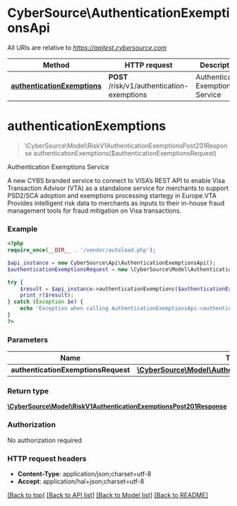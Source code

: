 # CyberSource\AuthenticationExemptionsApi

All URIs are relative to *https://apitest.cybersource.com*

Method | HTTP request | Description
------------- | ------------- | -------------
[**authenticationExemptions**](AuthenticationExemptionsApi.md#authenticationExemptions) | **POST** /risk/v1/authentication-exemptions | Authentication Exemptions Service


# **authenticationExemptions**
> \CyberSource\Model\RiskV1AuthenticationExemptionsPost201Response authenticationExemptions($authenticationExemptionsRequest)

Authentication Exemptions Service

A new CYBS branded service to connect to VISA’s REST API to enable Visa Transaction Advisor (VTA) as a standalone service for merchants to support PSD2/SCA adoption and exemptions processing startegy in Europe.VTA Provides intelligent risk data to merchants as inputs to their in-house fraud management tools for fraud mitigation on Visa transactions.

### Example
```php
<?php
require_once(__DIR__ . '/vendor/autoload.php');

$api_instance = new CyberSource\Api\AuthenticationExemptionsApi();
$authenticationExemptionsRequest = new \CyberSource\Model\AuthenticationExemptionsRequest(); // \CyberSource\Model\AuthenticationExemptionsRequest | 

try {
    $result = $api_instance->authenticationExemptions($authenticationExemptionsRequest);
    print_r($result);
} catch (Exception $e) {
    echo 'Exception when calling AuthenticationExemptionsApi->authenticationExemptions: ', $e->getMessage(), PHP_EOL;
}
?>
```

### Parameters

Name | Type | Description  | Notes
------------- | ------------- | ------------- | -------------
 **authenticationExemptionsRequest** | [**\CyberSource\Model\AuthenticationExemptionsRequest**](../Model/AuthenticationExemptionsRequest.md)|  |

### Return type

[**\CyberSource\Model\RiskV1AuthenticationExemptionsPost201Response**](../Model/RiskV1AuthenticationExemptionsPost201Response.md)

### Authorization

No authorization required

### HTTP request headers

 - **Content-Type**: application/json;charset=utf-8
 - **Accept**: application/hal+json;charset=utf-8

[[Back to top]](#) [[Back to API list]](../../README.md#documentation-for-api-endpoints) [[Back to Model list]](../../README.md#documentation-for-models) [[Back to README]](../../README.md)


